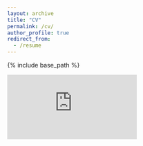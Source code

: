 ```yaml
---
layout: archive
title: "CV"
permalink: /cv/
author_profile: true
redirect_from:
  - /resume
---
```


{% include base_path %}

<embed src="https://iljazieni.github.io/files/cv.pdf" type="application/pdf" />
